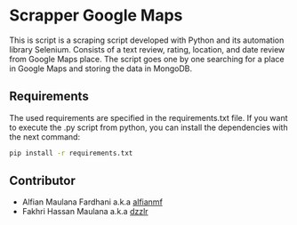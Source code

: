 # Scrapper Google Maps

This is script is a scraping script developed with Python and its automation library Selenium. Consists of a text review, rating, location, and date review from Google Maps place. The script goes one by one searching for a place in Google Maps and storing the data in MongoDB.

## Requirements
The used requirements are specified in the requirements.txt file. If you want to execute the .py script from python, you can install the dependencies with the next command:
```bash
pip install -r requirements.txt
```

## Contributor
- Alfian Maulana Fardhani a.k.a [alfianmf](https://github.com/alfianmf)
- Fakhri Hassan Maulana a.k.a [dzzlr](https://github.com/dzzlr)